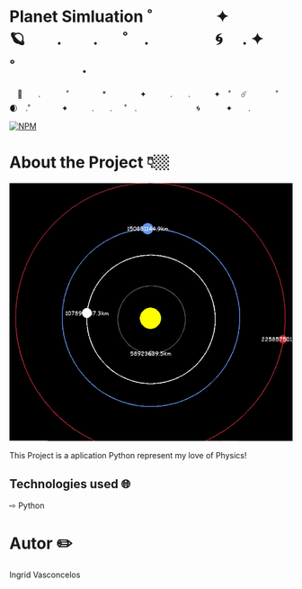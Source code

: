 # Planet Simluation ˚　　　　✦　🪐　　.　　. 　 ˚　.　　　　 🌀　 . ✦　　　 　˚　　　　 .
　🚀　　.   　　˚　　 　　*　　 　　✦　　　.　　.　　　✦　˚ 　☄️ 　　　 ˚🌒　.˚　　　　✦　　　.　　. 　 ˚　.　　　　 　　 　🌀　　　 ✦　　.　

[![NPM](https://img.shields.io/npm/l/react)](https://github.com/Ingridvasc/Portifolio/blob/main/LICENSE) 

# About the Project 👇🏼

<img src="Photo.jpg" alt="The Image of Simulation">

This Project is a aplication Python represent my love of Physics!

## Technologies used 🌐

⇨ Python
  
# Autor ✏️

Ingrid Vasconcelos
